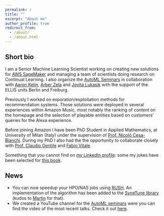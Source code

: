 ```yaml
---
permalink: /
title: ""
excerpt: "About me"
author_profile: true
redirect_from: 
  - /about/
  - /about.html
---
```




Short bio
---

I am a Senior Machine Learning Scientist working on creating new solutions for [AWS SageMaker](https://aws.amazon.com/de/sagemaker/) and managing a team of scientists doing research on Continual Learning. I also organize the [AutoML Seminars](https://automl-seminars.github.io/) in collaboration with [Aaron Kelin](https://aaronkl.github.io/), [Arber Zela](https://ml.informatik.uni-freiburg.de/profile/zela/) and [Jovita Lukasik](https://www.uni-mannheim.de/dws/people/researchers/phd-students/jovita-lukasik/) with the support of the ELLIS units Berlin and Freiburg.

Previously I worked on exporation/exploitation methods for recommendation systems. Those solutions
were deployed in several experiences within Amazon Music, most notably the ranking of content on the homepage
and the selection of playable entities based on customers' queries for the Alexa experience.

Before joining Amazon I have been PhD Student in Applied Mathematics, at University of Milan (Italy) under the supervision of [Prof. Nicol&ograve; Cesa-Bianchi](http://homes.di.unimi.it/~cesabian/). 
During my PhD I also had the the opportunity to collaborate closely with [Prof. Claudio Gentile](https://sites.google.com/view/cgentile) and [Fabio Vitale](http://researchers.lille.inria.fr/vitale/).

Something that you cannot find on [my LinkedIn profile](http://it.linkedin.com/in/giovannizappella): some my jokes have been selected for [this book](http://www.amazon.it/Spinoza-Un-libro-serissimo-Andreoli/dp/8874245823/).



News
---

* You can now speedup your HPO/NAS jobs using [RUSH](https://arxiv.org/abs/2103.16111). An implementation of the algorithm has been added to the [SyneTune library](https://github.com/awslabs/syne-tune) (kudos to [Martin](https://scholar.google.de/citations?user=pTULHVsAAAAJ) for that).
* We created a YouTube channel for the [AutoML seminars](https://automl-seminars.github.io/) were you can find the video of the most recent talks. Check it out [here](https://www.youtube.com/channel/UC3NoO2L7cGs7O3583ig--EA/videos).
